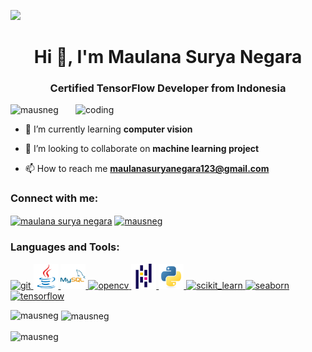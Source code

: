 ![](https://freight.cargo.site/w/1200/i/2fcf8fc6613f3eb693a5d49bebc7f05c71a2fb41dc50c5f76e3dd0fc739c3e4f/machine-learning.gif)
<h1 align="center">Hi 👋, I'm Maulana Surya Negara</h1>
<h3 align="center">Certified TensorFlow Developer from Indonesia</h3>
<img align="right" alt="coding" width="400" src="https://gifdb.com/images/high/animated-man-computer-coding-nae6mec378lsg1i3.gif"/>

<p align="left"> <img src="https://komarev.com/ghpvc/?username=mausneg&label=Profile%20views&color=0e75b6&style=flat" alt="mausneg" /> </p>

- 🌱 I’m currently learning **computer vision**

- 👯 I’m looking to collaborate on **machine learning project**

- 📫 How to reach me **maulanasuryanegara123@gmail.com**

<h3 align="left">Connect with me:</h3>
<p align="left">
<a href="https://linkedin.com/in/maulana surya negara" target="blank"><img align="center" src="https://raw.githubusercontent.com/rahuldkjain/github-profile-readme-generator/master/src/images/icons/Social/linked-in-alt.svg" alt="maulana surya negara" height="30" width="40" /></a>
<a href="https://instagram.com/mausneg" target="blank"><img align="center" src="https://raw.githubusercontent.com/rahuldkjain/github-profile-readme-generator/master/src/images/icons/Social/instagram.svg" alt="mausneg" height="30" width="40" /></a>
</p>

<h3 align="left">Languages and Tools:</h3>
<p align="left"> <a href="https://git-scm.com/" target="_blank" rel="noreferrer"> <img src="https://www.vectorlogo.zone/logos/git-scm/git-scm-icon.svg" alt="git" width="40" height="40"/> </a> <a href="https://www.java.com" target="_blank" rel="noreferrer"> <img src="https://raw.githubusercontent.com/devicons/devicon/master/icons/java/java-original.svg" alt="java" width="40" height="40"/> </a> <a href="https://www.mysql.com/" target="_blank" rel="noreferrer"> <img src="https://raw.githubusercontent.com/devicons/devicon/master/icons/mysql/mysql-original-wordmark.svg" alt="mysql" width="40" height="40"/> </a> <a href="https://opencv.org/" target="_blank" rel="noreferrer"> <img src="https://www.vectorlogo.zone/logos/opencv/opencv-icon.svg" alt="opencv" width="40" height="40"/> </a> <a href="https://pandas.pydata.org/" target="_blank" rel="noreferrer"> <img src="https://raw.githubusercontent.com/devicons/devicon/2ae2a900d2f041da66e950e4d48052658d850630/icons/pandas/pandas-original.svg" alt="pandas" width="40" height="40"/> </a> <a href="https://www.python.org" target="_blank" rel="noreferrer"> <img src="https://raw.githubusercontent.com/devicons/devicon/master/icons/python/python-original.svg" alt="python" width="40" height="40"/> </a> <a href="https://scikit-learn.org/" target="_blank" rel="noreferrer"> <img src="https://upload.wikimedia.org/wikipedia/commons/0/05/Scikit_learn_logo_small.svg" alt="scikit_learn" width="40" height="40"/> </a> <a href="https://seaborn.pydata.org/" target="_blank" rel="noreferrer"> <img src="https://seaborn.pydata.org/_images/logo-mark-lightbg.svg" alt="seaborn" width="40" height="40"/> </a> <a href="https://www.tensorflow.org" target="_blank" rel="noreferrer"> <img src="https://www.vectorlogo.zone/logos/tensorflow/tensorflow-icon.svg" alt="tensorflow" width="40" height="40"/> </a> </p>

<p><img align="left" src="https://github-readme-stats.vercel.app/api/top-langs?username=mausneg&show_icons=true&locale=en&layout=compact" alt="mausneg" /></p>

<p>&nbsp;<img align="center" src="https://github-readme-stats.vercel.app/api?username=mausneg&show_icons=true&locale=en" alt="mausneg" /></p>

<p><img align="center" src="https://github-readme-streak-stats.herokuapp.com/?user=mausneg&" alt="mausneg" /></p>
